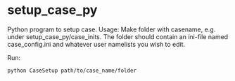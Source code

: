# setup_case_py
Python program to setup case. 
Usage:
Make folder with casename, e.g. under setup_case_py/case_inits. 
The folder should contain an ini-file named case_config.ini and 
whatever user namelists you wish to edit. 

Run:
```bash
python CaseSetup path/to/case_name/folder
```

